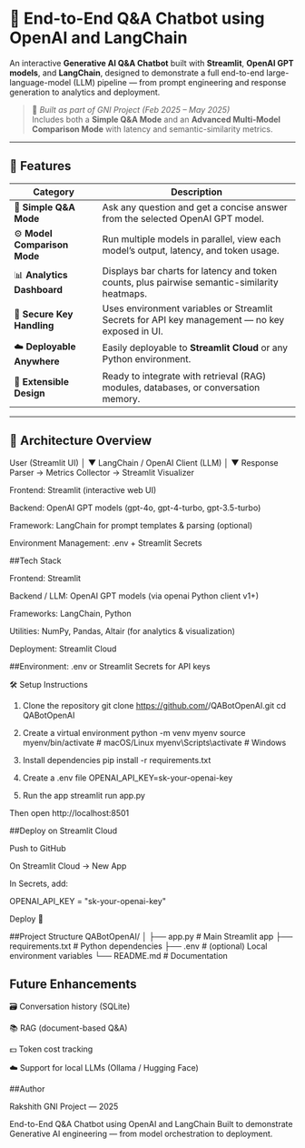 # 🤖 End-to-End Q&A Chatbot using OpenAI and LangChain

An interactive **Generative AI Q&A Chatbot** built with **Streamlit**, **OpenAI GPT models**, and **LangChain**, designed to demonstrate a full end-to-end large-language-model (LLM) pipeline — from prompt engineering and response generation to analytics and deployment.

> 🧠 *Built as part of GNI Project (Feb 2025 – May 2025)*  
> Includes both a **Simple Q&A Mode** and an **Advanced Multi-Model Comparison Mode** with latency and semantic-similarity metrics.

---

## 🚀 Features

| Category | Description |
|-----------|-------------|
| 💬 **Simple Q&A Mode** | Ask any question and get a concise answer from the selected OpenAI GPT model. |
| ⚙️ **Model Comparison Mode** | Run multiple models in parallel, view each model’s output, latency, and token usage. |
| 📊 **Analytics Dashboard** | Displays bar charts for latency and token counts, plus pairwise semantic-similarity heatmaps. |
| 🔐 **Secure Key Handling** | Uses environment variables or Streamlit Secrets for API key management — no key exposed in UI. |
| ☁️ **Deployable Anywhere** | Easily deployable to **Streamlit Cloud** or any Python environment. |
| 🧩 **Extensible Design** | Ready to integrate with retrieval (RAG) modules, databases, or conversation memory. |

---

## 🧱 Architecture Overview

User (Streamlit UI)
        │
        ▼
LangChain / OpenAI Client (LLM)
        │
        ▼
Response Parser  →  Metrics Collector  →  Streamlit Visualizer


Frontend: Streamlit (interactive web UI)

Backend: OpenAI GPT models (gpt-4o, gpt-4-turbo, gpt-3.5-turbo)

Framework: LangChain for prompt templates & parsing (optional)

Environment Management: .env + Streamlit Secrets

 ##Tech Stack

Frontend: Streamlit

Backend / LLM: OpenAI GPT models (via openai Python client v1+)

Frameworks: LangChain, Python

Utilities: NumPy, Pandas, Altair (for analytics & visualization)

Deployment: Streamlit Cloud

##Environment: .env or Streamlit Secrets for API keys

🛠️ Setup Instructions
1. Clone the repository
git clone https://github.com/<your-username>/QABotOpenAI.git
cd QABotOpenAI

2. Create a virtual environment
python -m venv myenv
source myenv/bin/activate    # macOS/Linux
myenv\Scripts\activate       # Windows

3. Install dependencies
pip install -r requirements.txt

4. Create a .env file
OPENAI_API_KEY=sk-your-openai-key

5. Run the app
streamlit run app.py


Then open http://localhost:8501


##Deploy on Streamlit Cloud

Push to GitHub

On Streamlit Cloud
 → New App

In Secrets, add:

OPENAI_API_KEY = "sk-your-openai-key"


Deploy 🎉

##Project Structure
QABotOpenAI/
│
├── app.py                # Main Streamlit app
├── requirements.txt      # Python dependencies
├── .env                  # (optional) Local environment variables
└── README.md             # Documentation

## Future Enhancements

🗃️ Conversation history (SQLite)

📚 RAG (document-based Q&A)

💵 Token cost tracking

☁️ Support for local LLMs (Ollama / Hugging Face)

##Author

Rakshith
GNI Project — 2025

End-to-End Q&A Chatbot using OpenAI and LangChain
Built to demonstrate Generative AI engineering — from model orchestration to deployment.

